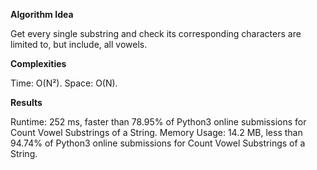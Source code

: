 **Algorithm Idea**

Get every single substring and check its 
corresponding characters are limited to, but 
include, all vowels.

**Complexities**

Time: O(N²).
Space: O(N).

**Results**

Runtime: 252 ms, faster than 78.95% of Python3 online submissions for Count Vowel Substrings of a String.
Memory Usage: 14.2 MB, less than 94.74% of Python3 online submissions for Count Vowel Substrings of a String.
